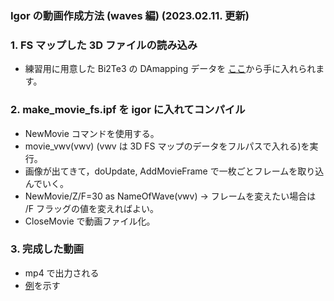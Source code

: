 
<h3>Igor の動画作成方法 (waves 編) (2023.02.11. 更新)</h3>

<h3>1. FS マップした 3D ファイルの読み込み</h3>
<ul>
<li>練習用に用意した Bi2Te3 の DAmapping データを <a href = "https://hiroshimauniv-my.sharepoint.com/:u:/g/personal/kk224_hiroshima-u_ac_jp/Ecy6Y2i0YyVDv4cYU-agQNABM-TFXiPKofPfN2_cqrOyiw?e=ZzP0IS" target="_blank">ここ</a>から手に入れられます。</li></ul>

<h3>2. make_movie_fs.ipf を igor に入れてコンパイル</h3>
<ul>
<li>NewMovie コマンドを使用する。</li>
<li>movie_vwv(vwv) (vwv は 3D FS マップのデータをフルパスで入れる)を実行。</li>
<li>画像が出てきて，doUpdate, AddMovieFrame で一枚ごとフレームを取り込んでいく。</li>
<li>NewMovie/Z/F=30 as NameOfWave(vwv) → フレームを変えたい場合は /F フラッグの値を変えればよい。</li>
<li>CloseMovie で動画ファイル化。</li>
</ul>

<h3>3. 完成した動画</h3>
<ul> 
<li>mp4 で出力される</li>
<li><a href = "https://hiroshimauniv-my.sharepoint.com/:v:/g/personal/kk224_hiroshima-u_ac_jp/EW_wHPQqMtJFqS6kOauJFZoBfQ0iL2_-HXxPUbpF4caZHQ?e=gVxasr" target="_blank">例</a>を示す</li>
</ul>

